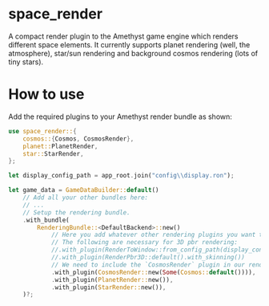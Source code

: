 # space_render
A compact render plugin to the Amethyst game engine which renders different space elements.
It currently supports planet rendering (well, the atmosphere), star/sun rendering and background cosmos rendering (lots of tiny stars).


# How to use
Add the required plugins to your Amethyst render bundle as shown:
```rust
use space_render::{
    cosmos::{Cosmos, CosmosRender},
    planet::PlanetRender,
    star::StarRender,
};

let display_config_path = app_root.join("config\\display.ron");

let game_data = GameDataBuilder::default()
    // Add all your other bundles here:
    // ...
    // Setup the rendering bundle.
    .with_bundle(
        RenderingBundle::<DefaultBackend>::new()
            // Here you add whatever other rendering plugins you want to use.
            // The following are necessary for 3D pbr rendering:
            //.with_plugin(RenderToWindow::from_config_path(display_config_path).with_clear([0.0, 0.0, 0.0, 0.0]))
            //.with_plugin(RenderPbr3D::default().with_skinning())
            // We need to include the `CosmosRender` plugin in our rendering bundle.
            .with_plugin(CosmosRender::new(Some(Cosmos::default()))),
            .with_plugin(PlanetRender::new()),
            .with_plugin(StarRender::new()),
    )?;
```
